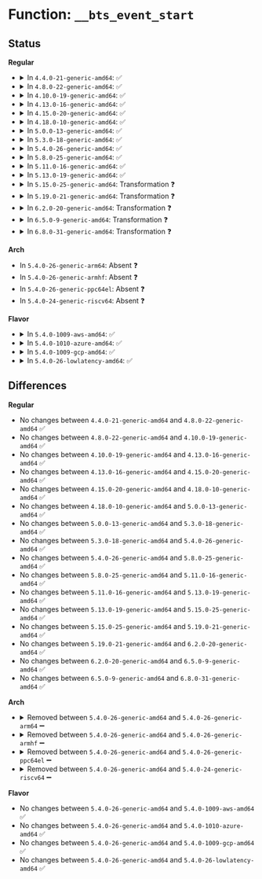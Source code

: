# Function: <code>__bts_event_start</code>

## Status
<b>Regular</b>
<ul>
<li>
<details>
<summary>In <code>4.4.0-21-generic-amd64</code>: ✅</summary>

```c
void __bts_event_start(struct perf_event * event)
```

```json
{
  "name": "__bts_event_start",
  "collision_type": "Unique Static",
  "inline_type": "No",
  "funcs": [
    {
      "addr": 18446744071578896864,
      "name": "__bts_event_start",
      "external": false,
      "loc": "arch/x86/events/intel/bts.c:216",
      "file": "arch/x86/events/intel/bts.c",
      "inline": "seen, unknown",
      "caller_inline": [],
      "caller_func": [
        "arch/x86/events/intel/bts.c:bts_event_add",
        "arch/x86/events/intel/bts.c:intel_bts_enable_local"
      ]
    }
  ],
  "symbols": [
    {
      "addr": 18446744071578896864,
      "name": "__bts_event_start",
      "section": ".text",
      "bind": "STB_LOCAL",
      "size": 418
    }
  ]
}
```
</details>
</li>
<li>
<details>
<summary>In <code>4.8.0-22-generic-amd64</code>: ✅</summary>

```c
void __bts_event_start(struct perf_event * event)
```

```json
{
  "name": "__bts_event_start",
  "collision_type": "Unique Static",
  "inline_type": "No",
  "funcs": [
    {
      "addr": 18446744071578897472,
      "name": "__bts_event_start",
      "external": false,
      "loc": "arch/x86/events/intel/bts.c:226",
      "file": "arch/x86/events/intel/bts.c",
      "inline": "seen, unknown",
      "caller_inline": [],
      "caller_func": [
        "arch/x86/events/intel/bts.c:intel_bts_enable_local",
        "arch/x86/events/intel/bts.c:bts_event_start"
      ]
    }
  ],
  "symbols": [
    {
      "addr": 18446744071578897472,
      "name": "__bts_event_start",
      "section": ".text",
      "bind": "STB_LOCAL",
      "size": 367
    }
  ]
}
```
</details>
</li>
<li>
<details>
<summary>In <code>4.10.0-19-generic-amd64</code>: ✅</summary>

```c
void __bts_event_start(struct perf_event * event)
```

```json
{
  "name": "__bts_event_start",
  "collision_type": "Unique Static",
  "inline_type": "No",
  "funcs": [
    {
      "addr": 18446744071578897680,
      "name": "__bts_event_start",
      "external": false,
      "loc": "arch/x86/events/intel/bts.c:226",
      "file": "arch/x86/events/intel/bts.c",
      "inline": "seen, unknown",
      "caller_inline": [],
      "caller_func": [
        "arch/x86/events/intel/bts.c:intel_bts_enable_local",
        "arch/x86/events/intel/bts.c:bts_event_start"
      ]
    }
  ],
  "symbols": [
    {
      "addr": 18446744071578897680,
      "name": "__bts_event_start",
      "section": ".text",
      "bind": "STB_LOCAL",
      "size": 364
    }
  ]
}
```
</details>
</li>
<li>
<details>
<summary>In <code>4.13.0-16-generic-amd64</code>: ✅</summary>

```c
void __bts_event_start(struct perf_event * event)
```

```json
{
  "name": "__bts_event_start",
  "collision_type": "Unique Static",
  "inline_type": "No",
  "funcs": [
    {
      "addr": 18446744071578897120,
      "name": "__bts_event_start",
      "external": false,
      "loc": "arch/x86/events/intel/bts.c:226",
      "file": "arch/x86/events/intel/bts.c",
      "inline": "seen, unknown",
      "caller_inline": [],
      "caller_func": [
        "arch/x86/events/intel/bts.c:intel_bts_enable_local",
        "arch/x86/events/intel/bts.c:bts_event_start"
      ]
    }
  ],
  "symbols": [
    {
      "addr": 18446744071578897120,
      "name": "__bts_event_start",
      "section": ".text",
      "bind": "STB_LOCAL",
      "size": 339
    }
  ]
}
```
</details>
</li>
<li>
<details>
<summary>In <code>4.15.0-20-generic-amd64</code>: ✅</summary>

```c
void __bts_event_start(struct perf_event * event)
```

```json
{
  "name": "__bts_event_start",
  "collision_type": "Unique Static",
  "inline_type": "No",
  "funcs": [
    {
      "addr": 18446744071578898560,
      "name": "__bts_event_start",
      "external": false,
      "loc": "arch/x86/events/intel/bts.c:226",
      "file": "arch/x86/events/intel/bts.c",
      "inline": "seen, unknown",
      "caller_inline": [],
      "caller_func": [
        "arch/x86/events/intel/bts.c:intel_bts_enable_local",
        "arch/x86/events/intel/bts.c:bts_event_start"
      ]
    }
  ],
  "symbols": [
    {
      "addr": 18446744071578898560,
      "name": "__bts_event_start",
      "section": ".text",
      "bind": "STB_LOCAL",
      "size": 339
    }
  ]
}
```
</details>
</li>
<li>
<details>
<summary>In <code>4.18.0-10-generic-amd64</code>: ✅</summary>

```c
void __bts_event_start(struct perf_event * event)
```

```json
{
  "name": "__bts_event_start",
  "collision_type": "Unique Static",
  "inline_type": "No",
  "funcs": [
    {
      "addr": 18446744071578900448,
      "name": "__bts_event_start",
      "external": false,
      "loc": "arch/x86/events/intel/bts.c:226",
      "file": "arch/x86/events/intel/bts.c",
      "inline": "seen, unknown",
      "caller_inline": [],
      "caller_func": [
        "arch/x86/events/intel/bts.c:intel_bts_enable_local",
        "arch/x86/events/intel/bts.c:bts_event_start"
      ]
    }
  ],
  "symbols": [
    {
      "addr": 18446744071578900448,
      "name": "__bts_event_start",
      "section": ".text",
      "bind": "STB_LOCAL",
      "size": 356
    }
  ]
}
```
</details>
</li>
<li>
<details>
<summary>In <code>5.0.0-13-generic-amd64</code>: ✅</summary>

```c
void __bts_event_start(struct perf_event * event)
```

```json
{
  "name": "__bts_event_start",
  "collision_type": "Unique Static",
  "inline_type": "No",
  "funcs": [
    {
      "addr": 18446744071578901680,
      "name": "__bts_event_start",
      "external": false,
      "loc": "arch/x86/events/intel/bts.c:226",
      "file": "arch/x86/events/intel/bts.c",
      "inline": "seen, unknown",
      "caller_inline": [],
      "caller_func": [
        "arch/x86/events/intel/bts.c:intel_bts_enable_local",
        "arch/x86/events/intel/bts.c:bts_event_start"
      ]
    }
  ],
  "symbols": [
    {
      "addr": 18446744071578901680,
      "name": "__bts_event_start",
      "section": ".text",
      "bind": "STB_LOCAL",
      "size": 356
    }
  ]
}
```
</details>
</li>
<li>
<details>
<summary>In <code>5.3.0-18-generic-amd64</code>: ✅</summary>

```c
void __bts_event_start(struct perf_event * event)
```

```json
{
  "name": "__bts_event_start",
  "collision_type": "Unique Static",
  "inline_type": "No",
  "funcs": [
    {
      "addr": 18446744071578903936,
      "name": "__bts_event_start",
      "external": false,
      "loc": "arch/x86/events/intel/bts.c:220",
      "file": "arch/x86/events/intel/bts.c",
      "inline": "seen, unknown",
      "caller_inline": [],
      "caller_func": [
        "arch/x86/events/intel/bts.c:intel_bts_enable_local",
        "arch/x86/events/intel/bts.c:bts_event_start"
      ]
    }
  ],
  "symbols": [
    {
      "addr": 18446744071578903936,
      "name": "__bts_event_start",
      "section": ".text",
      "bind": "STB_LOCAL",
      "size": 356
    }
  ]
}
```
</details>
</li>
<li>
<details>
<summary>In <code>5.4.0-26-generic-amd64</code>: ✅</summary>

```c
void __bts_event_start(struct perf_event * event)
```

```json
{
  "name": "__bts_event_start",
  "collision_type": "Unique Static",
  "inline_type": "No",
  "funcs": [
    {
      "addr": 18446744071578906928,
      "name": "__bts_event_start",
      "external": false,
      "loc": "arch/x86/events/intel/bts.c:226",
      "file": "arch/x86/events/intel/bts.c",
      "inline": "seen, unknown",
      "caller_inline": [],
      "caller_func": [
        "arch/x86/events/intel/bts.c:intel_bts_enable_local",
        "arch/x86/events/intel/bts.c:bts_event_start"
      ]
    }
  ],
  "symbols": [
    {
      "addr": 18446744071578906928,
      "name": "__bts_event_start",
      "section": ".text",
      "bind": "STB_LOCAL",
      "size": 439
    }
  ]
}
```
</details>
</li>
<li>
<details>
<summary>In <code>5.8.0-25-generic-amd64</code>: ✅</summary>

```c
void __bts_event_start(struct perf_event * event)
```

```json
{
  "name": "__bts_event_start",
  "collision_type": "Unique Static",
  "inline_type": "No",
  "funcs": [
    {
      "addr": 18446744071578911328,
      "name": "__bts_event_start",
      "external": false,
      "loc": "arch/x86/events/intel/bts.c:226",
      "file": "arch/x86/events/intel/bts.c",
      "inline": "seen, unknown",
      "caller_inline": [],
      "caller_func": [
        "arch/x86/events/intel/bts.c:intel_bts_enable_local",
        "arch/x86/events/intel/bts.c:bts_event_start"
      ]
    }
  ],
  "symbols": [
    {
      "addr": 18446744071578911328,
      "name": "__bts_event_start",
      "section": ".text",
      "bind": "STB_LOCAL",
      "size": 383
    }
  ]
}
```
</details>
</li>
<li>
<details>
<summary>In <code>5.11.0-16-generic-amd64</code>: ✅</summary>

```c
void __bts_event_start(struct perf_event * event)
```

```json
{
  "name": "__bts_event_start",
  "collision_type": "Unique Static",
  "inline_type": "No",
  "funcs": [
    {
      "addr": 18446744071578908608,
      "name": "__bts_event_start",
      "external": false,
      "loc": "arch/x86/events/intel/bts.c:226",
      "file": "arch/x86/events/intel/bts.c",
      "inline": "seen, unknown",
      "caller_inline": [],
      "caller_func": [
        "arch/x86/events/intel/bts.c:intel_bts_enable_local",
        "arch/x86/events/intel/bts.c:bts_event_start"
      ]
    }
  ],
  "symbols": [
    {
      "addr": 18446744071578908608,
      "name": "__bts_event_start",
      "section": ".text",
      "bind": "STB_LOCAL",
      "size": 383
    }
  ]
}
```
</details>
</li>
<li>
<details>
<summary>In <code>5.13.0-19-generic-amd64</code>: ✅</summary>

```c
void __bts_event_start(struct perf_event * event)
```

```json
{
  "name": "__bts_event_start",
  "collision_type": "Unique Static",
  "inline_type": "No",
  "funcs": [
    {
      "addr": 18446744071578912784,
      "name": "__bts_event_start",
      "external": false,
      "loc": "arch/x86/events/intel/bts.c:226",
      "file": "arch/x86/events/intel/bts.c",
      "inline": "seen, unknown",
      "caller_inline": [],
      "caller_func": [
        "arch/x86/events/intel/bts.c:intel_bts_enable_local",
        "arch/x86/events/intel/bts.c:bts_event_start"
      ]
    }
  ],
  "symbols": [
    {
      "addr": 18446744071578912784,
      "name": "__bts_event_start",
      "section": ".text",
      "bind": "STB_LOCAL",
      "size": 382
    }
  ]
}
```
</details>
</li>
<li>
<details>
<summary>In <code>5.15.0-25-generic-amd64</code>: Transformation ❓</summary>

```c
void __bts_event_start(struct perf_event * event)
```

```json
{
  "name": "__bts_event_start",
  "collision_type": "Unique Static",
  "inline_type": "No",
  "funcs": [
    {
      "addr": 0,
      "name": "__bts_event_start",
      "external": false,
      "loc": "arch/x86/events/intel/bts.c:226",
      "file": "arch/x86/events/intel/bts.c",
      "inline": "seen, unknown",
      "caller_inline": [],
      "caller_func": [
        "arch/x86/events/intel/bts.c:intel_bts_enable_local",
        "arch/x86/events/intel/bts.c:bts_event_start"
      ]
    }
  ],
  "symbols": [
    {
      "addr": 18446744071578915968,
      "name": "__bts_event_start",
      "section": ".text",
      "bind": "STB_LOCAL",
      "size": 511
    },
    {
      "addr": 18446744071592041573,
      "name": "__bts_event_start.cold",
      "section": ".text",
      "bind": "STB_LOCAL",
      "size": 177
    }
  ]
}
```
</details>
</li>
<li>
<details>
<summary>In <code>5.19.0-21-generic-amd64</code>: Transformation ❓</summary>

```c
void __bts_event_start(struct perf_event * event)
```

```json
{
  "name": "__bts_event_start",
  "collision_type": "Unique Static",
  "inline_type": "No",
  "funcs": [
    {
      "addr": 0,
      "name": "__bts_event_start",
      "external": false,
      "loc": "arch/x86/events/intel/bts.c:232",
      "file": "arch/x86/events/intel/bts.c",
      "inline": "seen, unknown",
      "caller_inline": [],
      "caller_func": [
        "arch/x86/events/intel/bts.c:intel_bts_enable_local",
        "arch/x86/events/intel/bts.c:bts_event_start"
      ]
    }
  ],
  "symbols": [
    {
      "addr": 18446744071578923424,
      "name": "__bts_event_start",
      "section": ".text",
      "bind": "STB_LOCAL",
      "size": 547
    },
    {
      "addr": 18446744071593808038,
      "name": "__bts_event_start.cold",
      "section": ".text",
      "bind": "STB_LOCAL",
      "size": 177
    }
  ]
}
```
</details>
</li>
<li>
<details>
<summary>In <code>6.2.0-20-generic-amd64</code>: Transformation ❓</summary>

```c
void __bts_event_start(struct perf_event * event)
```

```json
{
  "name": "__bts_event_start",
  "collision_type": "Unique Static",
  "inline_type": "No",
  "funcs": [
    {
      "addr": 0,
      "name": "__bts_event_start",
      "external": false,
      "loc": "arch/x86/events/intel/bts.c:232",
      "file": "arch/x86/events/intel/bts.c",
      "inline": "seen, unknown",
      "caller_inline": [],
      "caller_func": [
        "arch/x86/events/intel/bts.c:intel_bts_enable_local",
        "arch/x86/events/intel/bts.c:bts_event_start"
      ]
    }
  ],
  "symbols": [
    {
      "addr": 18446744071578939888,
      "name": "__bts_event_start",
      "section": ".text",
      "bind": "STB_LOCAL",
      "size": 547
    },
    {
      "addr": 18446744071595952409,
      "name": "__bts_event_start.cold",
      "section": ".text",
      "bind": "STB_LOCAL",
      "size": 177
    }
  ]
}
```
</details>
</li>
<li>
<details>
<summary>In <code>6.5.0-9-generic-amd64</code>: Transformation ❓</summary>

```c
void __bts_event_start(struct perf_event * event)
```

```json
{
  "name": "__bts_event_start",
  "collision_type": "Unique Static",
  "inline_type": "No",
  "funcs": [
    {
      "addr": 0,
      "name": "__bts_event_start",
      "external": false,
      "loc": "arch/x86/events/intel/bts.c:232",
      "file": "arch/x86/events/intel/bts.c",
      "inline": "seen, unknown",
      "caller_inline": [],
      "caller_func": [
        "arch/x86/events/intel/bts.c:intel_bts_enable_local",
        "arch/x86/events/intel/bts.c:bts_event_start"
      ]
    }
  ],
  "symbols": [
    {
      "addr": 18446744071578938256,
      "name": "__bts_event_start",
      "section": ".text",
      "bind": "STB_LOCAL",
      "size": 547
    },
    {
      "addr": 18446744071596469590,
      "name": "__bts_event_start.cold",
      "section": ".text",
      "bind": "STB_LOCAL",
      "size": 177
    }
  ]
}
```
</details>
</li>
<li>
<details>
<summary>In <code>6.8.0-31-generic-amd64</code>: Transformation ❓</summary>

```c
void __bts_event_start(struct perf_event * event)
```

```json
{
  "name": "__bts_event_start",
  "collision_type": "Unique Static",
  "inline_type": "No",
  "funcs": [
    {
      "addr": 0,
      "name": "__bts_event_start",
      "external": false,
      "loc": "arch/x86/events/intel/bts.c:232",
      "file": "arch/x86/events/intel/bts.c",
      "inline": "seen, unknown",
      "caller_inline": [],
      "caller_func": [
        "arch/x86/events/intel/bts.c:intel_bts_enable_local",
        "arch/x86/events/intel/bts.c:bts_event_start"
      ]
    }
  ],
  "symbols": [
    {
      "addr": 18446744071578961616,
      "name": "__bts_event_start",
      "section": ".text",
      "bind": "STB_LOCAL",
      "size": 547
    },
    {
      "addr": 18446744071597364725,
      "name": "__bts_event_start.cold",
      "section": ".text",
      "bind": "STB_LOCAL",
      "size": 177
    }
  ]
}
```
</details>
</li>
</ul>
<b>Arch</b>
<ul>
<li>
In <code>5.4.0-26-generic-arm64</code>: Absent ❓
</li>
<li>
In <code>5.4.0-26-generic-armhf</code>: Absent ❓
</li>
<li>
In <code>5.4.0-26-generic-ppc64el</code>: Absent ❓
</li>
<li>
In <code>5.4.0-24-generic-riscv64</code>: Absent ❓
</li>
</ul>
<b>Flavor</b>
<ul>
<li>
<details>
<summary>In <code>5.4.0-1009-aws-amd64</code>: ✅</summary>

```c
void __bts_event_start(struct perf_event * event)
```

```json
{
  "name": "__bts_event_start",
  "collision_type": "Unique Static",
  "inline_type": "No",
  "funcs": [
    {
      "addr": 18446744071578906928,
      "name": "__bts_event_start",
      "external": false,
      "loc": "arch/x86/events/intel/bts.c:226",
      "file": "arch/x86/events/intel/bts.c",
      "inline": "seen, unknown",
      "caller_inline": [],
      "caller_func": [
        "arch/x86/events/intel/bts.c:intel_bts_enable_local",
        "arch/x86/events/intel/bts.c:bts_event_start"
      ]
    }
  ],
  "symbols": [
    {
      "addr": 18446744071578906928,
      "name": "__bts_event_start",
      "section": ".text",
      "bind": "STB_LOCAL",
      "size": 439
    }
  ]
}
```
</details>
</li>
<li>
<details>
<summary>In <code>5.4.0-1010-azure-amd64</code>: ✅</summary>

```c
void __bts_event_start(struct perf_event * event)
```

```json
{
  "name": "__bts_event_start",
  "collision_type": "Unique Static",
  "inline_type": "No",
  "funcs": [
    {
      "addr": 18446744071578902160,
      "name": "__bts_event_start",
      "external": false,
      "loc": "arch/x86/events/intel/bts.c:226",
      "file": "arch/x86/events/intel/bts.c",
      "inline": "seen, unknown",
      "caller_inline": [],
      "caller_func": [
        "arch/x86/events/intel/bts.c:intel_bts_enable_local",
        "arch/x86/events/intel/bts.c:bts_event_start"
      ]
    }
  ],
  "symbols": [
    {
      "addr": 18446744071578902160,
      "name": "__bts_event_start",
      "section": ".text",
      "bind": "STB_LOCAL",
      "size": 439
    }
  ]
}
```
</details>
</li>
<li>
<details>
<summary>In <code>5.4.0-1009-gcp-amd64</code>: ✅</summary>

```c
void __bts_event_start(struct perf_event * event)
```

```json
{
  "name": "__bts_event_start",
  "collision_type": "Unique Static",
  "inline_type": "No",
  "funcs": [
    {
      "addr": 18446744071578906864,
      "name": "__bts_event_start",
      "external": false,
      "loc": "arch/x86/events/intel/bts.c:226",
      "file": "arch/x86/events/intel/bts.c",
      "inline": "seen, unknown",
      "caller_inline": [],
      "caller_func": [
        "arch/x86/events/intel/bts.c:intel_bts_enable_local",
        "arch/x86/events/intel/bts.c:bts_event_start"
      ]
    }
  ],
  "symbols": [
    {
      "addr": 18446744071578906864,
      "name": "__bts_event_start",
      "section": ".text",
      "bind": "STB_LOCAL",
      "size": 439
    }
  ]
}
```
</details>
</li>
<li>
<details>
<summary>In <code>5.4.0-26-lowlatency-amd64</code>: ✅</summary>

```c
void __bts_event_start(struct perf_event * event)
```

```json
{
  "name": "__bts_event_start",
  "collision_type": "Unique Static",
  "inline_type": "No",
  "funcs": [
    {
      "addr": 18446744071578907328,
      "name": "__bts_event_start",
      "external": false,
      "loc": "arch/x86/events/intel/bts.c:226",
      "file": "arch/x86/events/intel/bts.c",
      "inline": "seen, unknown",
      "caller_inline": [],
      "caller_func": [
        "arch/x86/events/intel/bts.c:intel_bts_enable_local",
        "arch/x86/events/intel/bts.c:bts_event_start"
      ]
    }
  ],
  "symbols": [
    {
      "addr": 18446744071578907328,
      "name": "__bts_event_start",
      "section": ".text",
      "bind": "STB_LOCAL",
      "size": 439
    }
  ]
}
```
</details>
</li>
</ul>

## Differences
<b>Regular</b>
<ul>
<li>
No changes between <code>4.4.0-21-generic-amd64</code> and <code>4.8.0-22-generic-amd64</code> ✅
</li>
<li>
No changes between <code>4.8.0-22-generic-amd64</code> and <code>4.10.0-19-generic-amd64</code> ✅
</li>
<li>
No changes between <code>4.10.0-19-generic-amd64</code> and <code>4.13.0-16-generic-amd64</code> ✅
</li>
<li>
No changes between <code>4.13.0-16-generic-amd64</code> and <code>4.15.0-20-generic-amd64</code> ✅
</li>
<li>
No changes between <code>4.15.0-20-generic-amd64</code> and <code>4.18.0-10-generic-amd64</code> ✅
</li>
<li>
No changes between <code>4.18.0-10-generic-amd64</code> and <code>5.0.0-13-generic-amd64</code> ✅
</li>
<li>
No changes between <code>5.0.0-13-generic-amd64</code> and <code>5.3.0-18-generic-amd64</code> ✅
</li>
<li>
No changes between <code>5.3.0-18-generic-amd64</code> and <code>5.4.0-26-generic-amd64</code> ✅
</li>
<li>
No changes between <code>5.4.0-26-generic-amd64</code> and <code>5.8.0-25-generic-amd64</code> ✅
</li>
<li>
No changes between <code>5.8.0-25-generic-amd64</code> and <code>5.11.0-16-generic-amd64</code> ✅
</li>
<li>
No changes between <code>5.11.0-16-generic-amd64</code> and <code>5.13.0-19-generic-amd64</code> ✅
</li>
<li>
No changes between <code>5.13.0-19-generic-amd64</code> and <code>5.15.0-25-generic-amd64</code> ✅
</li>
<li>
No changes between <code>5.15.0-25-generic-amd64</code> and <code>5.19.0-21-generic-amd64</code> ✅
</li>
<li>
No changes between <code>5.19.0-21-generic-amd64</code> and <code>6.2.0-20-generic-amd64</code> ✅
</li>
<li>
No changes between <code>6.2.0-20-generic-amd64</code> and <code>6.5.0-9-generic-amd64</code> ✅
</li>
<li>
No changes between <code>6.5.0-9-generic-amd64</code> and <code>6.8.0-31-generic-amd64</code> ✅
</li>
</ul>
<b>Arch</b>
<ul>
<li>
<details>
<summary>Removed between <code>5.4.0-26-generic-amd64</code> and <code>5.4.0-26-generic-arm64</code> ➖</summary>

```c
void __bts_event_start(struct perf_event * event)
```
</details>
</li>
<li>
<details>
<summary>Removed between <code>5.4.0-26-generic-amd64</code> and <code>5.4.0-26-generic-armhf</code> ➖</summary>

```c
void __bts_event_start(struct perf_event * event)
```
</details>
</li>
<li>
<details>
<summary>Removed between <code>5.4.0-26-generic-amd64</code> and <code>5.4.0-26-generic-ppc64el</code> ➖</summary>

```c
void __bts_event_start(struct perf_event * event)
```
</details>
</li>
<li>
<details>
<summary>Removed between <code>5.4.0-26-generic-amd64</code> and <code>5.4.0-24-generic-riscv64</code> ➖</summary>

```c
void __bts_event_start(struct perf_event * event)
```
</details>
</li>
</ul>
<b>Flavor</b>
<ul>
<li>
No changes between <code>5.4.0-26-generic-amd64</code> and <code>5.4.0-1009-aws-amd64</code> ✅
</li>
<li>
No changes between <code>5.4.0-26-generic-amd64</code> and <code>5.4.0-1010-azure-amd64</code> ✅
</li>
<li>
No changes between <code>5.4.0-26-generic-amd64</code> and <code>5.4.0-1009-gcp-amd64</code> ✅
</li>
<li>
No changes between <code>5.4.0-26-generic-amd64</code> and <code>5.4.0-26-lowlatency-amd64</code> ✅
</li>
</ul>
